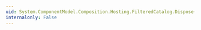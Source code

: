 ```yaml
---
uid: System.ComponentModel.Composition.Hosting.FilteredCatalog.Dispose(System.Boolean)
internalonly: False
---
```

